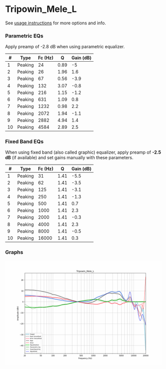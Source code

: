 # Tripowin_Mele_L
See [usage instructions](https://github.com/jaakkopasanen/AutoEq#usage) for more options and info.

### Parametric EQs
Apply preamp of -2.8 dB when using parametric equalizer.

|   # | Type    |   Fc (Hz) |    Q |   Gain (dB) |
|-----|---------|-----------|------|-------------|
|   1 | Peaking |        24 | 0.89 |        -5   |
|   2 | Peaking |        26 | 1.96 |         1.6 |
|   3 | Peaking |        67 | 0.56 |        -3.9 |
|   4 | Peaking |       132 | 3.07 |        -0.8 |
|   5 | Peaking |       216 | 1.15 |        -1.2 |
|   6 | Peaking |       631 | 1.09 |         0.8 |
|   7 | Peaking |      1232 | 0.98 |         2.2 |
|   8 | Peaking |      2072 | 1.94 |        -1.1 |
|   9 | Peaking |      2882 | 4.94 |         1.4 |
|  10 | Peaking |      4584 | 2.89 |         2.5 |

### Fixed Band EQs
When using fixed band (also called graphic) equalizer, apply preamp of **-2.5 dB** (if available) and set gains manually with these parameters.

|   # | Type    |   Fc (Hz) |    Q |   Gain (dB) |
|-----|---------|-----------|------|-------------|
|   1 | Peaking |        31 | 1.41 |        -5.5 |
|   2 | Peaking |        62 | 1.41 |        -3.5 |
|   3 | Peaking |       125 | 1.41 |        -3.1 |
|   4 | Peaking |       250 | 1.41 |        -1.3 |
|   5 | Peaking |       500 | 1.41 |         0.7 |
|   6 | Peaking |      1000 | 1.41 |         2.3 |
|   7 | Peaking |      2000 | 1.41 |        -0.3 |
|   8 | Peaking |      4000 | 1.41 |         2.3 |
|   9 | Peaking |      8000 | 1.41 |        -0.5 |
|  10 | Peaking |     16000 | 1.41 |         0.3 |

### Graphs
![](./Tripowin_Mele_L.png)
